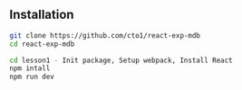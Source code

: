 ## Installation

```bash
git clone https://github.com/cto1/react-exp-mdb
cd react-exp-mdb

cd lesson1 - Init package, Setup webpack, Install React
npm intall
npm run dev
```

